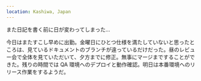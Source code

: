 ```yaml
---
location: Kashiwa, Japan
---
```


また日記を書く前に日が変わってしまった...

今日はまたすこし早めに出勤。金曜日にひとつ仕様を満たしていないと思ったところは、見ているドキュメントのブランチが違っているだけだった。昼のレビュー会で全体を見ていただいて、夕方までに修正。無事にマージまですることができた。残りの時間では QA 環境へのデプロイと動作確認。明日は本番環境へのリリース作業をするようだ。
